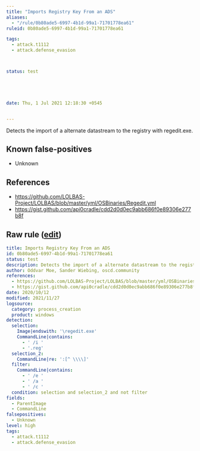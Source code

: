 ```yaml
---
title: "Imports Registry Key From an ADS"
aliases:
  - "/rule/0b80ade5-6997-4b1d-99a1-71701778ea61"
ruleid: 0b80ade5-6997-4b1d-99a1-71701778ea61

tags:
  - attack.t1112
  - attack.defense_evasion



status: test





date: Thu, 1 Jul 2021 12:18:30 +0545


---
```


Detects the import of a alternate datastream to the registry with regedit.exe.

<!--more-->


## Known false-positives

* Unknown



## References

* https://github.com/LOLBAS-Project/LOLBAS/blob/master/yml/OSBinaries/Regedit.yml
* https://gist.github.com/api0cradle/cdd2d0d0ec9abb686f0e89306e277b8f


## Raw rule ([edit](https://github.com/SigmaHQ/sigma/edit/master/rules/windows/process_creation/proc_creation_win_regedit_import_keys_ads.yml))
```yaml
title: Imports Registry Key From an ADS
id: 0b80ade5-6997-4b1d-99a1-71701778ea61
status: test
description: Detects the import of a alternate datastream to the registry with regedit.exe.
author: Oddvar Moe, Sander Wiebing, oscd.community
references:
  - https://github.com/LOLBAS-Project/LOLBAS/blob/master/yml/OSBinaries/Regedit.yml
  - https://gist.github.com/api0cradle/cdd2d0d0ec9abb686f0e89306e277b8f
date: 2020/10/12
modified: 2021/11/27
logsource:
  category: process_creation
  product: windows
detection:
  selection:
    Image|endswith: '\regedit.exe'
    CommandLine|contains:
      - ' /i '
      - '.reg'
  selection_2:
    CommandLine|re: ':[^ \\\\]'
  filter:
    CommandLine|contains:
      - ' /e '
      - ' /a '
      - ' /c '
  condition: selection and selection_2 and not filter
fields:
  - ParentImage
  - CommandLine
falsepositives:
  - Unknown
level: high
tags:
  - attack.t1112
  - attack.defense_evasion

```
